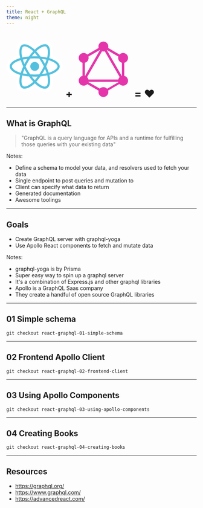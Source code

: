 ```yaml
---
title: React + GraphQL
theme: night
---
```


# <svg xmlns="http://www.w3.org/2000/svg" width="150" height="150" viewBox="0 0 256 230" preserveAspectRatio="xMinYMin meet"><path d="M.754 114.75c0 19.215 18.763 37.152 48.343 47.263-5.907 29.737-1.058 53.706 15.136 63.045 16.645 9.6 41.443 2.955 64.98-17.62 22.943 19.744 46.13 27.514 62.31 18.148 16.63-9.627 21.687-35.221 15.617-65.887 30.81-10.186 48.044-25.481 48.044-44.949 0-18.769-18.797-35.006-47.979-45.052 6.535-31.933.998-55.32-15.867-65.045-16.259-9.376-39.716-1.204-62.996 19.056C104.122 2.205 80.897-4.36 64.05 5.392 47.806 14.795 43.171 39.2 49.097 69.487 20.515 79.452.754 96.057.754 114.75z" fill="#FFF"/><path d="M201.025 79.674a151.364 151.364 0 0 0-7.274-2.292 137.5 137.5 0 0 0 1.124-4.961c5.506-26.728 1.906-48.26-10.388-55.348-11.787-6.798-31.065.29-50.535 17.233a151.136 151.136 0 0 0-5.626 5.163 137.573 137.573 0 0 0-3.744-3.458c-20.405-18.118-40.858-25.752-53.139-18.643-11.776 6.817-15.264 27.06-10.307 52.39a150.91 150.91 0 0 0 1.67 7.484 149.875 149.875 0 0 0-8.363 2.63c-23.922 8.34-39.2 21.412-39.2 34.97 0 14.004 16.4 28.05 41.318 36.566a128.44 128.44 0 0 0 6.11 1.91 147.813 147.813 0 0 0-1.775 8.067c-4.726 24.89-1.035 44.653 10.71 51.428 12.131 6.995 32.491-.195 52.317-17.525 1.567-1.37 3.14-2.823 4.715-4.346a148.34 148.34 0 0 0 6.108 5.573c19.204 16.525 38.17 23.198 49.905 16.405 12.12-7.016 16.058-28.247 10.944-54.078-.39-1.973-.845-3.988-1.355-6.04 1.43-.422 2.833-.858 4.202-1.312 25.904-8.582 42.757-22.457 42.757-36.648 0-13.607-15.77-26.767-40.174-35.168z" fill="#53C1DE"/><path d="M195.406 142.328c-1.235.409-2.503.804-3.795 1.187-2.86-9.053-6.72-18.68-11.442-28.625 4.507-9.71 8.217-19.213 10.997-28.208 2.311.67 4.555 1.375 6.717 2.12 20.91 7.197 33.664 17.84 33.664 26.04 0 8.735-13.775 20.075-36.14 27.486zm-9.28 18.389c2.261 11.422 2.584 21.749 1.086 29.822-1.346 7.254-4.052 12.09-7.398 14.027-7.121 4.122-22.35-1.236-38.772-15.368a138.39 138.39 0 0 1-5.682-5.18c6.367-6.964 12.73-15.06 18.94-24.05 10.924-.969 21.244-2.554 30.603-4.717.46 1.86.87 3.683 1.223 5.466zm-93.85 43.137c-6.957 2.457-12.498 2.527-15.847.596-7.128-4.11-10.09-19.98-6.049-41.265a138.507 138.507 0 0 1 1.65-7.502c9.255 2.047 19.5 3.52 30.45 4.408 6.251 8.797 12.798 16.883 19.396 23.964a118.863 118.863 0 0 1-4.305 3.964c-8.767 7.664-17.552 13.1-25.294 15.835zm-32.593-61.58c-11.018-3.766-20.117-8.66-26.354-14-5.604-4.8-8.434-9.565-8.434-13.432 0-8.227 12.267-18.722 32.726-25.855a139.276 139.276 0 0 1 7.777-2.447c2.828 9.197 6.537 18.813 11.013 28.537-4.534 9.869-8.296 19.638-11.15 28.943a118.908 118.908 0 0 1-5.578-1.746zm10.926-74.37c-4.247-21.703-1.427-38.074 5.67-42.182 7.56-4.376 24.275 1.864 41.893 17.507 1.126 1 2.257 2.047 3.39 3.13-6.564 7.049-13.051 15.074-19.248 23.82-10.627.985-20.8 2.567-30.152 4.686a141.525 141.525 0 0 1-1.553-6.962zm97.467 24.067a306.982 306.982 0 0 0-6.871-11.3c7.21.91 14.117 2.12 20.603 3.601-1.947 6.241-4.374 12.767-7.232 19.457a336.42 336.42 0 0 0-6.5-11.758zm-39.747-38.714c4.452 4.823 8.911 10.209 13.297 16.052a284.245 284.245 0 0 0-26.706-.006c4.39-5.789 8.887-11.167 13.409-16.046zm-40.002 38.78a285.24 285.24 0 0 0-6.378 11.685c-2.811-6.667-5.216-13.222-7.18-19.552 6.447-1.443 13.322-2.622 20.485-3.517a283.79 283.79 0 0 0-6.927 11.384zm7.133 57.683c-7.4-.826-14.379-1.945-20.824-3.348 1.995-6.442 4.453-13.138 7.324-19.948a283.494 283.494 0 0 0 6.406 11.692 285.27 285.27 0 0 0 7.094 11.604zm33.136 27.389c-4.575-4.937-9.138-10.397-13.595-16.27 4.326.17 8.737.256 13.22.256 4.606 0 9.159-.103 13.64-.303-4.4 5.98-8.843 11.448-13.265 16.317zm46.072-51.032c3.02 6.884 5.566 13.544 7.588 19.877-6.552 1.495-13.625 2.699-21.078 3.593a337.537 337.537 0 0 0 6.937-11.498 306.632 306.632 0 0 0 6.553-11.972zm-14.915 7.15a316.478 316.478 0 0 1-10.84 17.49c-6.704.479-13.632.726-20.692.726-7.031 0-13.871-.219-20.458-.646A273.798 273.798 0 0 1 96.72 133.28a271.334 271.334 0 0 1-9.64-18.206 273.864 273.864 0 0 1 9.611-18.216v.002a271.252 271.252 0 0 1 10.956-17.442 273.484 273.484 0 0 1 41.188.006 290.704 290.704 0 0 1 10.887 17.383 316.418 316.418 0 0 1 9.741 18.13 290.806 290.806 0 0 1-9.709 18.29zm19.913-107.792c7.566 4.364 10.509 21.961 5.755 45.038a127.525 127.525 0 0 1-1.016 4.492c-9.374-2.163-19.554-3.773-30.212-4.773-6.209-8.841-12.642-16.88-19.1-23.838a141.92 141.92 0 0 1 5.196-4.766c16.682-14.518 32.273-20.25 39.377-16.153z" fill="#FFF"/><path d="M128.221 94.665c11.144 0 20.177 9.034 20.177 20.177 0 11.144-9.033 20.178-20.177 20.178-11.143 0-20.177-9.034-20.177-20.178 0-11.143 9.034-20.177 20.177-20.177" fill="#53C1DE"/></svg> + <svg xmlns="http://www.w3.org/2000/svg" width="150" height="150" viewBox="0 0 400 400"><path fill="#E535AB" d="M57.468 302.66l-14.376-8.3 160.15-277.38 14.376 8.3z"/><path fill="#E535AB" d="M39.8 272.2h320.3v16.6H39.8z"/><path fill="#E535AB" d="M206.348 374.026l-160.21-92.5 8.3-14.376 160.21 92.5zM345.522 132.947l-160.21-92.5 8.3-14.376 160.21 92.5z"/><path fill="#E535AB" d="M54.482 132.883l-8.3-14.375 160.21-92.5 8.3 14.376z"/><path fill="#E535AB" d="M342.568 302.663l-160.15-277.38 14.376-8.3 160.15 277.38zM52.5 107.5h16.6v185H52.5z"/><path fill="#E535AB" d="M330.9 107.5h16.6v185h-16.6z"/><path fill="#E535AB" d="M203.522 367l-7.25-12.558 139.34-80.45 7.25 12.557z"/><path fill="#E535AB" d="M369.5 297.9c-9.6 16.7-31 22.4-47.7 12.8-16.7-9.6-22.4-31-12.8-47.7 9.6-16.7 31-22.4 47.7-12.8 16.8 9.7 22.5 31 12.8 47.7M90.9 137c-9.6 16.7-31 22.4-47.7 12.8-16.7-9.6-22.4-31-12.8-47.7 9.6-16.7 31-22.4 47.7-12.8 16.7 9.7 22.4 31 12.8 47.7M30.5 297.9c-9.6-16.7-3.9-38 12.8-47.7 16.7-9.6 38-3.9 47.7 12.8 9.6 16.7 3.9 38-12.8 47.7-16.8 9.6-38.1 3.9-47.7-12.8M309.1 137c-9.6-16.7-3.9-38 12.8-47.7 16.7-9.6 38-3.9 47.7 12.8 9.6 16.7 3.9 38-12.8 47.7-16.7 9.6-38.1 3.9-47.7-12.8M200 395.8c-19.3 0-34.9-15.6-34.9-34.9 0-19.3 15.6-34.9 34.9-34.9 19.3 0 34.9 15.6 34.9 34.9 0 19.2-15.6 34.9-34.9 34.9M200 74c-19.3 0-34.9-15.6-34.9-34.9 0-19.3 15.6-34.9 34.9-34.9 19.3 0 34.9 15.6 34.9 34.9 0 19.3-15.6 34.9-34.9 34.9"/></svg> = ❤️

---

## What is GraphQL

> "GraphQL is a query language for APIs and a runtime for fulfilling those queries with your existing data"

Notes:

- Define a schema to model your data, and resolvers used to fetch your data
- Single endpoint to post queries and mutation to
- Client can specify what data to return
- Generated documentation
- Awesome toolings

---

## Goals
- Create GraphQL server with graphql-yoga
- Use Apollo React components to fetch and mutate data

Notes:

- graphql-yoga is by Prisma
- Super easy way to spin up a graphql server
- It's a combination of Express.js and other graphql libraries
- Apollo is a GraphQL Saas company
- They create a handful of open source GraphQL libraries

---

## 01 Simple schema

`git checkout react-graphql-01-simple-schema`

---

## 02 Frontend Apollo Client

`git checkout react-graphql-02-frontend-client`

---

## 03 Using Apollo Components

`git checkout react-graphql-03-using-apollo-components`

---

## 04 Creating Books

`git checkout react-graphql-04-creating-books`

---

## Resources

- https://graphql.org/
- https://www.graphql.com/
- https://advancedreact.com/
